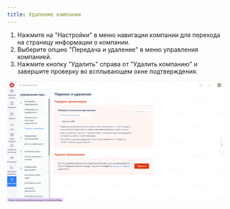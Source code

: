 ```yaml
---
title: Удаление компании
---
```


1. Нажмите на "Настройки" в меню навигации компании для перехода на страницу информации о компании.
2. Выберите опцию "Передача и удаление" в меню управления компанией.
3. Нажмите кнопку "Удалить" справа от "Удалить компанию" и завершите проверку во всплывающем окне подтверждения.

![Описание изображения](assets/image401.png)